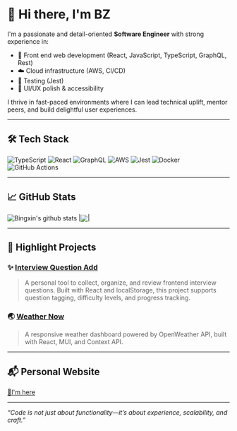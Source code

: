# 👋 Hi there, I'm BZ

I'm a passionate and detail-oriented **Software Engineer** with strong experience in:
- 🔧 Front end web development (React, JavaScript, TypeScript, GraphQL, Rest)
- ☁️ Cloud infrastructure (AWS, CI/CD)
- 🧪 Testing (Jest)
- 🎨 UI/UX polish & accessibility

I thrive in fast-paced environments where I can lead technical uplift, mentor peers, and build delightful user experiences.

---

## 🛠️ Tech Stack

![TypeScript](https://img.shields.io/badge/-TypeScript-3178c6?logo=typescript&logoColor=white&style=flat-square)
![React](https://img.shields.io/badge/-React-61DAFB?logo=react&logoColor=white&style=flat-square)
![GraphQL](https://img.shields.io/badge/-GraphQL-e535ab?logo=graphql&logoColor=white&style=flat-square)
![AWS](https://img.shields.io/badge/-AWS-232F3E?logo=amazonaws&logoColor=white&style=flat-square)
![Jest](https://img.shields.io/badge/-Jest-C21325?logo=jest&logoColor=white&style=flat-square)
![Docker](https://img.shields.io/badge/-Docker-2496ED?logo=docker&logoColor=white&style=flat-square)
![GitHub Actions](https://img.shields.io/badge/-GitHub%20Actions-2088FF?logo=github-actions&logoColor=white&style=flat-square)

---

## 📈 GitHub Stats

<img align="center" src="https://github-readme-stats.vercel.app/api?username=paraiii&show_icons=true&theme=tokyonight" alt="Bingxin's github stats" /> |<img align="center" src="https://github-readme-stats.vercel.app/api/top-langs/?username=paraiii&layout=compact&theme=tokyonight&langs_count=4" />|

---

## 🚀 Highlight Projects

### ✨ [Interview Question Add](personal-interview-question-list.netlify.app)
> A personal tool to collect, organize, and review frontend interview questions. Built with React and localStorage, this project supports question tagging, difficulty levels, and progress tracking.

### 🌏 [Weather Now](https://bzhang-personal.netlify.app/weather)
> A responsive weather dashboard powered by OpenWeather API, built with React, MUI, and Context API.

---

## 📬 Personal Website

[👋I'm here](bzhang-personal.netlify.app)

---

_“Code is not just about functionality—it’s about experience, scalability, and craft.”_


<!--
**paraiii/paraiii** is a ✨ _special_ ✨ repository because its `README.md` (this file) appears on your GitHub profile.

Here are some ideas to get you started:

- 🔭 I’m currently working on ...
- 🌱 I’m currently learning ...
- 👯 I’m looking to collaborate on ...
- 🤔 I’m looking for help with ...
- 💬 Ask me about ...
- 📫 How to reach me: ...
- 😄 Pronouns: ...
- ⚡ Fun fact: ...
-->
